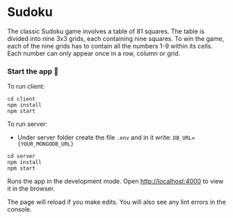 # Sudoku
The classic Sudoku game involves a table of 81 squares. The table is divided into nine 3x3 grids, each containing nine squares.
To win the game, each of the nine grids has to contain all the numbers 1-9 within its cells. Each number can only appear once in a row, column or grid.

### Start the app 🚀

To run client:
```
cd client
npm install
npm start
```

To run server:

* Under server folder create the file `.env` and in it write: `DB_URL={YOUR_MONGODB_URL}`
```
cd server
npm install
npm start
```

Runs the app in the development mode.
Open [http://localhost:4000](http://localhost:4000) to view it in the browser.

The page will reload if you make edits.
You will also see any lint errors in the console.
